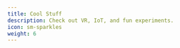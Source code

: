 ```yaml
---
title: Cool Stuff
description: Check out VR, IoT, and fun experiments.
icon: sm-sparkles
weight: 6
---
```

